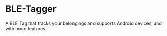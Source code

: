# BLE-Tagger
 A BLE Tag that tracks your belongings and supports Android devices, and with more features.

